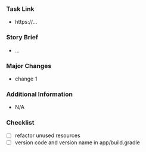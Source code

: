 ### Task Link
* https://...

### Story Brief
* ...

### Major Changes
* change 1

### Additional Information
* N/A

### Checklist
- [ ] refactor unused resources
- [ ] version code and version name in app/build.gradle

